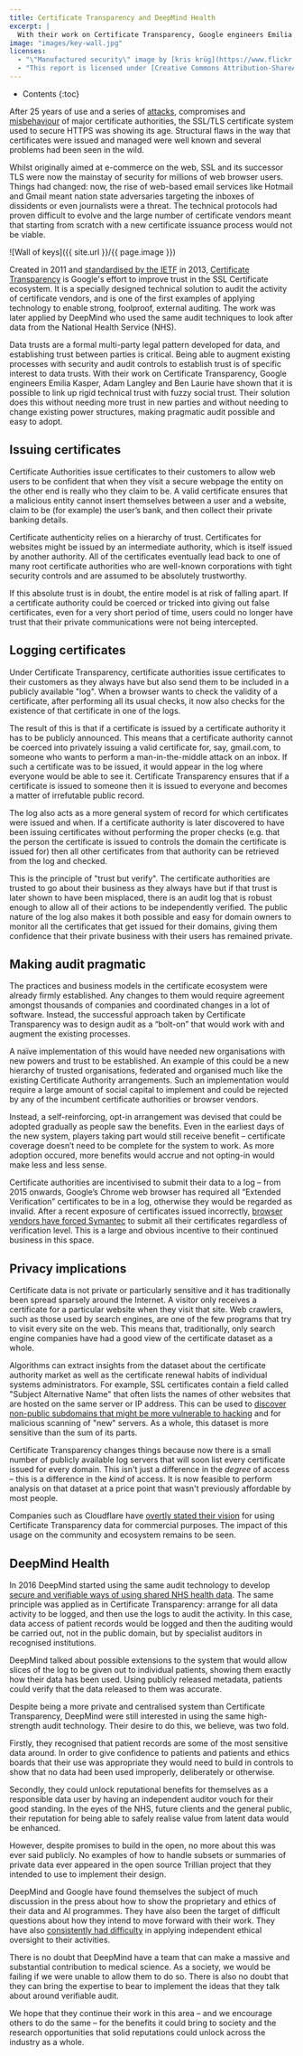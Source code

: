 ```yaml
---
title: Certificate Transparency and DeepMind Health
excerpt: |
  With their work on Certificate Transparency, Google engineers Emilia Kasper, Adam Langley and Ben Laurie have shown that it is possible to link up rigid technical trust with fuzzy social trust. Their solution does this without needing more trust in new parties and without needing to change existing power structures, making pragmatic audit possible and easy to adopt.
image: "images/key-wall.jpg"
licenses:
  - "\"Manufactured security\" image by [kris krüg](https://www.flickr.com/photos/kk) used under [CC-BY-SA 2.0](https://creativecommons.org/licenses/by-sa/2.0)."
  - "This report is licensed under [Creative Commons Attribution-ShareAlike 4.0 International](https://creativecommons.org/licenses/by-sa/4.0/)."
---
```

* Contents
{:toc}

After 25 years of use and a series of [attacks](https://threatpost.com/final-report-diginotar-hack-shows-total-compromise-ca-servers-103112/77170/), compromises and [misbehaviour](https://security.googleblog.com/2016/10/distrusting-wosign-and-startcom.html) of major certificate authorities, the SSL/TLS certificate system used to secure HTTPS was showing its age. Structural flaws in the way that certificates were issued and managed were well known and several problems had been seen in the wild.

Whilst originally aimed at e-commerce on the web, SSL and its successor TLS were now the mainstay of security for millions of web browser users. Things had changed: now, the rise of web-based email services like Hotmail and Gmail meant nation state adversaries targeting the inboxes of dissidents or even journalists were a threat. The technical protocols had proven difficult to evolve and the large number of certificate vendors meant that starting from scratch with a new certificate issuance process would not be viable.

![Wall of keys]({{ site.url }}/{{ page.image }})

Created in 2011 and [standardised by the IETF](https://tools.ietf.org/html/rfc6962) in 2013, [Certificate Transparency](https://www.certificate-transparency.org/) is Google's effort to improve trust in the SSL Certificate ecosystem. It is a specially designed technical solution to audit the activity of certificate vendors, and is one of the first examples of applying technology to enable strong, foolproof, external auditing. The work was later applied by DeepMind who used the same audit techniques to look after data from the National Health Service (NHS).

Data trusts are a formal multi-party legal pattern developed for data, and establishing trust between parties is critical. Being able to augment existing processes with security and audit controls to establish trust is of specific interest to data trusts. With their work on Certificate Transparency, Google engineers Emilia Kasper, Adam Langley and Ben Laurie have shown that it is possible to link up rigid technical trust with fuzzy social trust. Their solution does this without needing more trust in new parties and without needing to change existing power structures, making pragmatic audit possible and easy to adopt.

## Issuing certificates

Certificate Authorities issue certificates to their customers to allow web users to be confident that when they visit a secure webpage the entity on the other end is really who they claim to be. A valid certificate ensures that a malicious entity cannot insert themselves between a user and a website, claim to be (for example) the user’s bank, and then collect their private banking details.

Certificate authenticity relies on a hierarchy of trust. Certificates for websites might be issued by an intermediate authority, which is itself issued by another authority. All of the certificates eventually lead back to one of many root certificate authorities who are well-known corporations with tight security controls and are assumed to be absolutely trustworthy.

If this absolute trust is in doubt, the entire model is at risk of falling apart. If a certificate authority could be coerced or tricked into giving out false certificates, even for a very short period of time, users could no longer have trust that their private communications were not being intercepted.

## Logging certificates

Under Certificate Transparency, certificate authorities issue certificates to their customers as they always have but also send them to be included in a publicly available "log". When a browser wants to check the validity of a certificate, after performing all its usual checks, it now also checks for the existence of that certificate in one of the logs.

The result of this is that if a certificate is issued by a certificate authority it has to be publicly announced. This means that a certificate authority cannot be coerced into privately issuing a valid certificate for, say, gmail.com, to someone who wants to perform a man-in-the-middle attack on an inbox. If such a certificate was to be issued, it would appear in the log where everyone would be able to see it. Certificate Transparency ensures that if a certificate is issued to someone then it is issued to everyone and becomes a matter of irrefutable public record.

The log also acts as a more general system of record for which certificates were issued and when. If a certificate authority is later discovered to have been issuing certificates without performing the proper checks (e.g. that the person the certificate is issued to controls the domain the certificate is issued for) then all other certificates from that authority can be retrieved from the log and checked.

This is the principle of "trust but verify". The certificate authorities are trusted to go about their business as they always have but if that trust is later shown to have been misplaced, there is an audit log that is robust enough to allow all of their actions to be independently verified. The public nature of the log also makes it both possible and easy for domain owners to monitor all the certificates that get issued for their domains, giving them confidence that their private business with their users has remained private.

## Making audit pragmatic

The practices and business models in the certificate ecosystem were already firmly established. Any changes to them would require agreement amongst thousands of companies and coordinated changes in a lot of software. Instead, the successful approach taken by Certificate Transparency was to design audit as a “bolt-on” that would work with and augment the existing processes.

A naïve implementation of this would have needed new organisations with new powers and trust to be established. An example of this could be a new hierarchy of trusted organisations, federated and organised much like the existing Certificate Authority arrangements. Such an implementation would require a large amount of social capital to implement and could be rejected by any of the incumbent certificate authorities or browser vendors.

Instead, a self-reinforcing, opt-in arrangement was devised that could be adopted gradually as people saw the benefits. Even in the earliest days of the new system, players taking part would still receive benefit – certificate coverage doesn’t need to be complete for the system to work. As more adoption occured, more benefits would accrue and not opting-in would make less and less sense.

Certificate authorities are incentivised to submit their data to a log – from 2015 onwards, Google’s Chrome web browser has required all “Extended Verification” certificates to be in a log, otherwise they would be regarded as invalid. After a recent exposure of certificates issued incorrectly, [browser vendors have forced Symantec](https://www.bankinfosecurity.com/google-outlines-plan-to-reject-symantecs-digital-certificates-a-9795) to submit all their certificates regardless of verification level. This is a large and obvious incentive to their continued business in this space.

## Privacy implications

Certificate data is not private or particularly sensitive and it has traditionally been spread sparsely around the Internet. A visitor only receives a certificate for a particular website when they visit that site. Web crawlers, such as those used by search engines, are one of the few programs that try to visit every site on the web. This means that, traditionally, only search engine companies have had a good view of the certificate dataset as a whole.

Algorithms can extract insights from the dataset about the certificate authority market as well as the certificate renewal habits of individual systems administrators. For example, SSL certificates contain a field called "Subject Alternative Name" that often lists the names of other websites that are hosted on the same server or IP address. This can be used to [discover non-public subdomains that might be more vulnerable to hacking](https://arxiv.org/pdf/1809.08325) and for malicious scanning of "new" servers. As a whole, this dataset is more sensitive than the sum of its parts.

Certificate Transparency changes things because now there is a small number of publicly available log servers that will soon list every certificate issued for every domain. This isn't just a difference in the *degree* of access – this is a difference in the *kind* of access. It is now feasible to perform analysis on that dataset at a price point that wasn't previously affordable by most people.

Companies such as Cloudflare have [overtly stated their vision](https://ct.cloudflare.com/about) for using Certificate Transparency data for commercial purposes. The impact of this usage on the community and ecosystem remains to be seen.

## DeepMind Health

In 2016 DeepMind started using the same audit technology to develop [secure and verifiable ways of using shared NHS health data](https://deepmind.com/blog/trust-confidence-verifiable-data-audit/). The same principle was applied as in Certificate Transparency: arrange for all data activity to be logged, and then use the logs to audit the activity. In this case, data access of patient records would be logged and then the auditing would be carried out, not in the public domain, but by specialist auditors in recognised institutions.

DeepMind talked about possible extensions to the system that would allow slices of the log to be given out to individual patients, showing them exactly how their data has been used. Using publicly released metadata, patients could verify that the data released to them was accurate.

Despite being a more private and centralised system than Certificate Transparency, DeepMind were still interested in using the same high-strength audit technology. Their desire to do this, we believe, was two fold.

Firstly, they recognised that patient records are some of the most sensitive data around. In order to give confidence to patients and patients and ethics boards that their use was appropriate they would need to build in controls to show that no data had been used improperly, deliberately or otherwise.

Secondly, they could unlock reputational benefits for themselves as a responsible data user by having an independent auditor vouch for their good standing. In the eyes of the NHS, future clients and the general public, their reputation for being able to safely realise value from latent data would be enhanced.

However, despite promises to build in the open, no more about this was ever said publicly. No examples of how to handle subsets or summaries of private data ever appeared in the open source Trillian project that they intended to use to implement their design.

DeepMind and Google have found themselves the subject of much discussion in the press about how to show the proprietary and ethics of their data and AI programmes. They have also been the target of difficult questions about how they intend to move forward with their work. They have also [consistently had difficulty](https://www.theverge.com/2019/4/4/18296113/google-ai-ethics-board-ends-controversy-kay-coles-james-heritage-foundation) in applying independent ethical oversight to their activities.

There is no doubt that DeepMind have a team that can make a massive and substantial contribution to medical science. As a society, we would be failing if we were unable to allow them to do so. There is also no doubt that they can bring the expertise to bear to implement the ideas that they talk about around verifiable audit.

We hope that they continue their work in this area – and we encourage others to do the same – for the benefits it could bring to society and the research opportunities that solid reputations could unlock across the industry as a whole.
